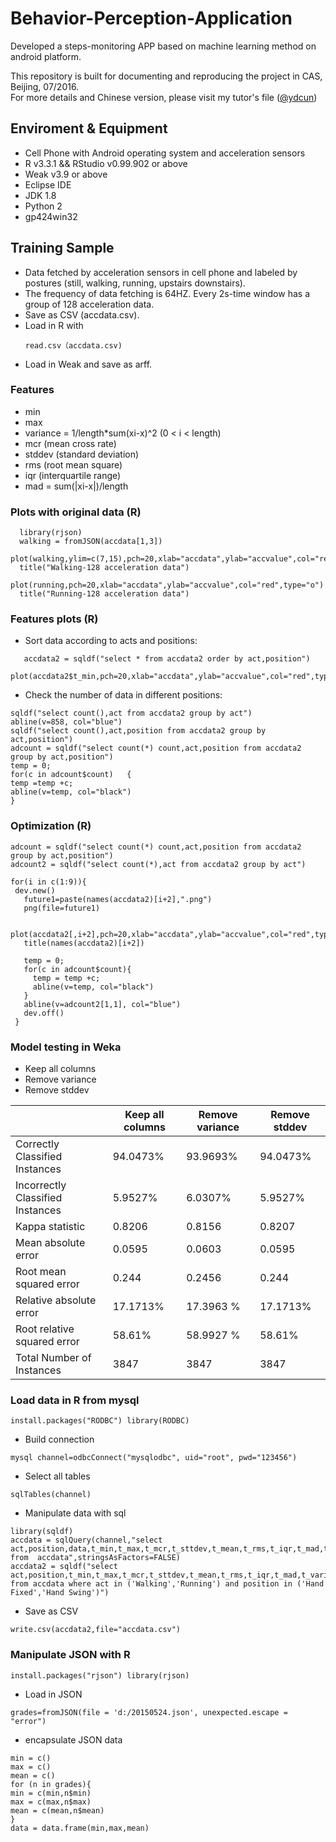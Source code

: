 # Behavior-Perception-Application
Developed a steps-monitoring APP based on machine learning method on android platform.

This repository is built for documenting and reproducing the project in CAS, Beijing, 07/2016.  
For more details and Chinese version, please visit my tutor's file ([@ydcun](https://github.com/ydcun))

## Enviroment & Equipment
  * Cell Phone with Android operating system and acceleration sensors 
  * R v3.3.1 && RStudio v0.99.902 or above
  * Weak v3.9 or above
  * Eclipse IDE
  * JDK 1.8
  * Python 2
  * gp424win32

## Training Sample
  * Data fetched by acceleration sensors in cell phone and labeled by postures (still, walking, running, upstairs downstairs).
  * The frequency of data fetching is 64HZ. Every 2s-time window has a group of 128 acceleration data.
  * Save as CSV (accdata.csv).
  * Load in R with 
    ```
    read.csv（accdata.csv)
    ```
  * Load in Weak and save as arff.

### Features
  * min
  * max
  * variance = 1/length*sum(xi-x)^2 (0 < i < length)
  * mcr (mean cross rate)
  * stddev (standard deviation)
  * rms (root mean square)
  * iqr (interquartile range)
  * mad = sum(|xi-x|)/length
  
  ### Plots with original data (R)
  ```
    library(rjson)
    walking = fromJSON(accdata[1,3])
    plot(walking,ylim=c(7,15),pch=20,xlab="accdata",ylab="accvalue",col="red",type="o")
    title("Walking-128 acceleration data")
    plot(running,pch=20,xlab="accdata",ylab="accvalue",col="red",type="o")
    title("Running-128 acceleration data")
  ```
  ### Features plots (R)
  * Sort data according to acts and positions:
    
  ```
     accdata2 = sqldf("select * from accdata2 order by act,position")
     plot(accdata2$t_min,pch=20,xlab="accdata",ylab="accvalue",col="red",type="o")
  ```
  * Check the number of data in different positions:
   ```
   sqldf("select count(),act from accdata2 group by act") 
   abline(v=858, col="blue") 
   sqldf("select count(),act,position from accdata2 group by act,position") 
   adcount = sqldf("select count(*) count,act,position from accdata2 group by act,position") 
   temp = 0;
   for(c in adcount$count)   { 
   temp =temp +c; 
   abline(v=temp, col="black") 
   }
   ```
 ### Optimization (R)
   ```
   adcount = sqldf("select count(*) count,act,position from accdata2 group by act,position")
   adcount2 = sqldf("select count(*),act from accdata2 group by act")

   for(i in c(1:9)){
  	dev.new()
	  future1=paste(names(accdata2)[i+2],".png")
	  png(file=future1)

	  plot(accdata2[,i+2],pch=20,xlab="accdata",ylab="accvalue",col="red",type="o")
	  title(names(accdata2)[i+2])

	  temp = 0;
	  for(c in adcount$count){
		temp = temp +c;
		abline(v=temp, col="black")
	  }
	  abline(v=adcount2[1,1], col="blue")
	  dev.off()
	}
   ```

    
  
  ### Model testing in Weka
  * Keep all columns
  * Remove variance
  * Remove stddev
    
|               | Keep all columns | Remove variance | Remove stddev |
| ------------- | ------------- | ------------- | ------------- |
| Correctly Classified Instances | 94.0473%	| 93.9693%	| 94.0473% |
| Incorrectly Classified Instances | 5.9527% | 6.0307% | 5.9527% |
|Kappa statistic|	0.8206|	0.8156|	0.8207|
|Mean absolute error|	0.0595|	0.0603|	0.0595|
|Root mean squared error|	0.244|	0.2456|	0.244|
|Relative absolute error|	17.1713%|	17.3963 %|	17.1713%|
|Root relative squared error|	58.61%	|58.9927 %|	58.61%|
|Total Number of Instances|	3847	|3847| 	3847|

   ### Load data in R from mysql
   ```
   install.packages("RODBC") library(RODBC)
   ``` 
   * Build connection 
   ```
   mysql channel=odbcConnect("mysqlodbc", uid="root", pwd="123456")
   ``` 
   * Select all tables
   ```
   sqlTables(channel)
   ```
   * Manipulate data with sql
   ```
   library(sqldf)
   accdata = sqlQuery(channel,"select act,position,data,t_min,t_max,t_mcr,t_sttdev,t_mean,t_rms,t_iqr,t_mad,t_variance from  accdata",stringsAsFactors=FALSE)
   accdata2 = sqldf("select act,position,t_min,t_max,t_mcr,t_sttdev,t_mean,t_rms,t_iqr,t_mad,t_variance from accdata where act in ('Walking','Running') and position in ('Hand Fixed','Hand Swing')")
   ```
   * Save as CSV
   ```
   write.csv(accdata2,file="accdata.csv")
   ```
   ### Manipulate JSON with R
   ```
   install.packages("rjson") library(rjson)
   ```
   * Load in JSON
   ```
   grades=fromJSON(file = 'd:/20150524.json', unexpected.escape = "error")
   ```
   * encapsulate JSON data 
   ```
   min = c()
max = c()
mean = c()
for (n in grades){
  min = c(min,n$min)
  max = c(max,n$max)
  mean = c(mean,n$mean)
}
data = data.frame(min,max,mean)
```
     
